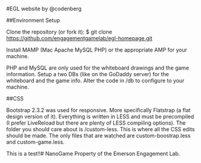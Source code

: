 #EGL website
by @codenberg

##Environment Setup

Clone the repository (or fork it):
    $ git clone https://github.com/engagementgamelab/egl-homepage.git

Install MAMP (Mac Apache MySQL PHP) or the appropriate AMP for your machine.

PHP and MySQL are only used for the whiteboard drawings and the game information.  Setup a two DBs (like on the GoDaddy server) for the whiteboard and the game info.  Alter the code in /db to configure to your machine.

##CSS

Bootstrap 2.3.2 was used for responsive.  More specifically Flatstrap (a flat design version of it).  Everything is written in LESS and must be precompiled (I prefer LiveReload but there are plenty of LESS compiling options).  The folder you should care about is /custom-less.  This is where all the CSS edits should be made.  The only files that are watched are custom-boostrap.less and custom-game.less.

This is a test!!# NanoGame
Property of the Emerson Engagement Lab.